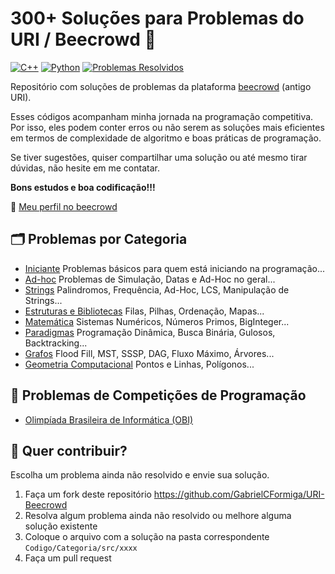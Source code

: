 # 300+ Soluções para Problemas do URI / Beecrowd 🐝 

[![C++](https://img.shields.io/badge/C%2B%2B-brightgreen?style=plastic&logo=cplusplus)](https://en.cppreference.com/w/)
[![Python](https://img.shields.io/badge/Python-brightgreen?style=plastic&logo=python)](https://docs.python.org/3/)
[![Problemas Resolvidos](https://img.shields.io/badge/Problemas%20Resolvidos-327-brightgreen?style=plastic)](https://github.com/potigol/beecrowd/commits/master)

Repositório com soluções de problemas da plataforma <a href="https://www.beecrowd.com.br/">beecrowd</a> (antigo URI).

Esses códigos acompanham minha jornada na programação competitiva. Por isso, eles podem conter erros ou não serem as soluções mais eficientes em termos de complexidade de algoritmo e boas práticas de programação.

Se tiver sugestões, quiser compartilhar uma solução ou até mesmo tirar dúvidas, não hesite em me contatar. 

<b>Bons estudos e boa codificação!!!</b>


🔗 <a href="https://www.beecrowd.com.br/judge/en/profile/802875"> Meu perfil no beecrowd </a>



## 🗂 Problemas por Categoria

- [Iniciante](https://github.com/GabrielCFormiga/URI-Beecrowd/tree/main/Codigo/1%20-%20Iniciante) Problemas básicos para quem está iniciando na programação...
- [Ad-hoc](https://github.com/GabrielCFormiga/URI-Beecrowd/tree/main/Codigo/2%20-%20Ad-Hoc) Problemas de Simulação, Datas e Ad-Hoc no geral...
- [Strings](https://github.com/GabrielCFormiga/URI-Beecrowd/tree/main/Codigo/3%20-%20Strings) Palindromos, Frequência, Ad-Hoc, LCS, Manipulação de Strings...
- [Estruturas e Bibliotecas](https://github.com/GabrielCFormiga/URI-Beecrowd/tree/main/Codigo/4%20-%20Estruturas%20e%20Bibliotecas) Filas, Pilhas, Ordenação, Mapas...
- [Matemática](https://github.com/GabrielCFormiga/URI-Beecrowd/tree/main/Codigo/5%20-%20Matem%C3%A1tica) Sistemas Numéricos, Números Primos, BigInteger...
- [Paradigmas](https://github.com/GabrielCFormiga/URI-Beecrowd/tree/main/Codigo/6%20-%20Paradigmas) Programação Dinâmica, Busca Binária, Gulosos, Backtracking...
- [Grafos](https://github.com/GabrielCFormiga/URI-Beecrowd/tree/main/Codigo/7%20-%20Grafos) Flood Fill, MST, SSSP, DAG, Fluxo Máximo, Árvores...
- [Geometria Computacional](https://github.com/GabrielCFormiga/URI-Beecrowd/tree/main/Codigo/8%20-%20Geometria%20Computacional) Pontos e Linhas, Polígonos...

## 🏅 Problemas de Competições de Programação

- [Olimpíada Brasileira de Informática (OBI)](Competicoes/OBI)

## 🤝 Quer contribuir?

Escolha um problema ainda não resolvido e envie sua solução.

1. Faça um fork deste repositório <https://github.com/GabrielCFormiga/URI-Beecrowd>
2. Resolva algum problema ainda não resolvido ou melhore alguma solução existente
3. Coloque o arquivo com a solução na pasta correspondente `Codigo/Categoria/src/xxxx`
4. Faça um pull request
